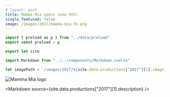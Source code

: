 ```yaml
---
# layout: post
title: Mamma Mia opens June 9th!
single_featured: false
image: /images/2017/mamma-mia-fb.png
---
```


```js module
import { preload as p } from "../data/preload"
export const preload = p
```

```js exec
export let site

import Markdown from "../../components/Markdown.svelte"

let imagePath = `/images/2017/${site.data.productions["2017"][1].image}`
```

![Mamma Mia logo]({imagePath})

<Markdown source={site.data.productions["2017"][1].description} />
